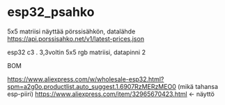 # esp32_psahko

5x5 matriisi näyttää pörssisähkön, datalähde https://api.porssisahko.net/v1/latest-prices.json


esp32 c3 . 3,3voltin 5x5 rgb matriisi, datapinni 2

BOM

https://www.aliexpress.com/w/wholesale-esp32.html?spm=a2g0o.productlist.auto_suggest.1.6907RzMERzMEO0
(mikä tahansa esp-piiri)
https://www.aliexpress.com/item/32965670423.html <- näyttö

